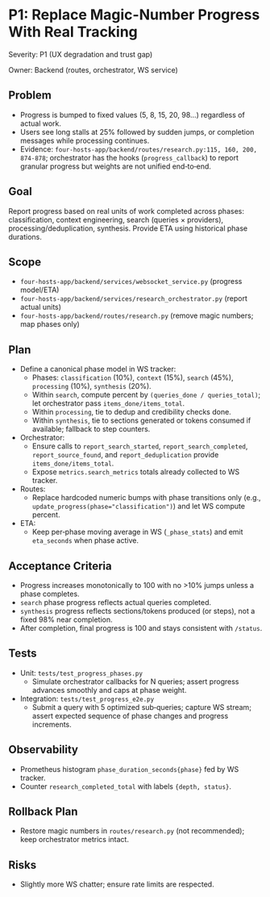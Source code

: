 # P1: Replace Magic-Number Progress With Real Tracking

Severity: P1 (UX degradation and trust gap)

Owner: Backend (routes, orchestrator, WS service)

## Problem
- Progress is bumped to fixed values (5, 8, 15, 20, 98…) regardless of actual work.
- Users see long stalls at 25% followed by sudden jumps, or completion messages while processing continues.
- Evidence: `four-hosts-app/backend/routes/research.py:115, 160, 200, 874-878`; orchestrator has the hooks (`progress_callback`) to report granular progress but weights are not unified end‑to‑end.

## Goal
Report progress based on real units of work completed across phases: classification, context engineering, search (queries × providers), processing/deduplication, synthesis. Provide ETA using historical phase durations.

## Scope
- `four-hosts-app/backend/services/websocket_service.py` (progress model/ETA)
- `four-hosts-app/backend/services/research_orchestrator.py` (report actual units)
- `four-hosts-app/backend/routes/research.py` (remove magic numbers; map phases only)

## Plan
- Define a canonical phase model in WS tracker:
  - Phases: `classification` (10%), `context` (15%), `search` (45%), `processing` (10%), `synthesis` (20%).
  - Within `search`, compute percent by `(queries_done / queries_total)`; let orchestrator pass `items_done/items_total`.
  - Within `processing`, tie to dedup and credibility checks done.
  - Within `synthesis`, tie to sections generated or tokens consumed if available; fallback to step counters.
- Orchestrator:
  - Ensure calls to `report_search_started`, `report_search_completed`, `report_source_found`, and `report_deduplication` provide `items_done/items_total`.
  - Expose `metrics.search_metrics` totals already collected to WS tracker.
- Routes:
  - Replace hardcoded numeric bumps with phase transitions only (e.g., `update_progress(phase="classification")`) and let WS compute percent.
- ETA:
  - Keep per‑phase moving average in WS (`_phase_stats`) and emit `eta_seconds` when phase active.

## Acceptance Criteria
- Progress increases monotonically to 100 with no >10% jumps unless a phase completes.
- `search` phase progress reflects actual queries completed.
- `synthesis` progress reflects sections/tokens produced (or steps), not a fixed 98% near completion.
- After completion, final progress is 100 and stays consistent with `/status`.

## Tests
- Unit: `tests/test_progress_phases.py`
  - Simulate orchestrator callbacks for N queries; assert progress advances smoothly and caps at phase weight.
- Integration: `tests/test_progress_e2e.py`
  - Submit a query with 5 optimized sub‑queries; capture WS stream; assert expected sequence of phase changes and progress increments.

## Observability
- Prometheus histogram `phase_duration_seconds{phase}` fed by WS tracker.
- Counter `research_completed_total` with labels `{depth, status}`.

## Rollback Plan
- Restore magic numbers in `routes/research.py` (not recommended); keep orchestrator metrics intact.

## Risks
- Slightly more WS chatter; ensure rate limits are respected.

